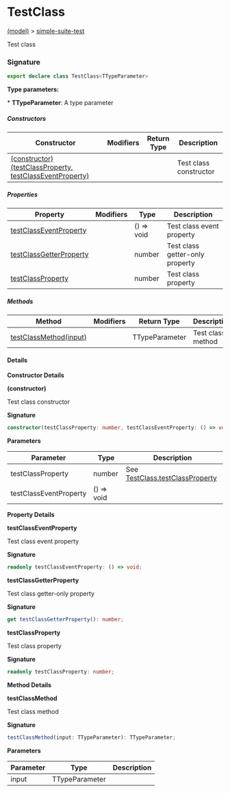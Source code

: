 
# TestClass

[(model)](docs/index) &gt; [simple-suite-test](docs/simple-suite-test)

Test class

### Signature

```typescript
export declare class TestClass<TTypeParameter> 
```
<b>Type parameters:</b> 

\* <b>TTypeParameter</b>: A type parameter


##### Constructors

|  Constructor | Modifiers | Return Type | Description |
|  --- | --- | --- | --- |
|  [(constructor)(testClassProperty, testClassEventProperty)](docs/simple-suite-test/testclass#_constructor_-Constructor) |  |  | Test class constructor |

##### Properties

|  Property | Modifiers | Type | Description |
|  --- | --- | --- | --- |
|  [testClassEventProperty](docs/simple-suite-test/testclass#testclasseventproperty-Property) |  | () =&gt; void | Test class event property |
|  [testClassGetterProperty](docs/simple-suite-test/testclass#testclassgetterproperty-Property) |  | number | Test class getter-only property |
|  [testClassProperty](docs/simple-suite-test/testclass#testclassproperty-Property) |  | number | Test class property |

##### Methods

|  Method | Modifiers | Return Type | Description |
|  --- | --- | --- | --- |
|  [testClassMethod(input)](docs/simple-suite-test/testclass#testclassmethod-Method) |  | TTypeParameter | Test class method |

#### Details

<b>Constructor Details</b>

<b>(constructor)</b>

Test class constructor

<b>Signature</b>

```typescript
constructor(testClassProperty: number, testClassEventProperty: () => void);
```

<b>Parameters</b>

|  Parameter | Type | Description |
|  --- | --- | --- |
|  testClassProperty | number | See [TestClass.testClassProperty](simple-suite-test/testclass.md) |
|  testClassEventProperty | () =&gt; void |  |

<b>Property Details</b>

<b>testClassEventProperty</b>

Test class event property

<b>Signature</b>

```typescript
readonly testClassEventProperty: () => void;
```

<b>testClassGetterProperty</b>

Test class getter-only property

<b>Signature</b>

```typescript
get testClassGetterProperty(): number;
```

<b>testClassProperty</b>

Test class property

<b>Signature</b>

```typescript
readonly testClassProperty: number;
```

<b>Method Details</b>

<b>testClassMethod</b>

Test class method

<b>Signature</b>

```typescript
testClassMethod(input: TTypeParameter): TTypeParameter;
```

<b>Parameters</b>

|  Parameter | Type | Description |
|  --- | --- | --- |
|  input | TTypeParameter |  |

